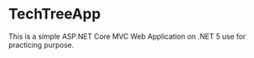 # TechTreeApp

This is a simple ASP.NET Core MVC Web Application on .NET 5 use for practicing purpose.
